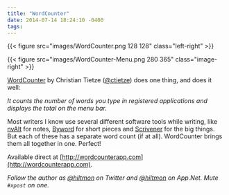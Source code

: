 ```yaml
---
title: "WordCounter"
date: 2014-07-14 18:24:10 -0400
tags: 
---
```


{{< figure src="images/WordCounter.png 128 128" class="left-right" >}}

{{< figure src="images/WordCounter-Menu.png 280 365" class="image-right" >}}

[WordCounter](http://wordcounterapp.com) by Christian Tietze ([@ctietze](http://twitter.com/ctietze)) does one thing, and does it well:

*It counts the number of words you type in registered applications and displays the total on the menu bar.*

Most writers I know use several different software tools while writing, like [nvAlt](http://brettterpstra.com/projects/nvalt/) for notes, [Byword](https://itunes.apple.com/us/app/byword/id420212497?mt=12&uo=4&at=10l894) for short pieces and [Scrivener](https://itunes.apple.com/us/app/scrivener/id418889511?mt=12&uo=4&at=10l894) for the big things. But each of these has a separate word count (if at all). WordCounter brings them all together in one. Perfect!

Available direct at [http://wordcounterapp.com](http://wordcounterapp.com).

*Follow the author as [@hiltmon](https://twitter.com/hiltmon) on Twitter and [@hiltmon](http://alpha.app.net/hiltmon) on App.Net. Mute `#xpost` on one.*
